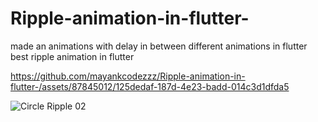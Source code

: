 # Ripple-animation-in-flutter-
made an animations with delay in between different animations in flutter best ripple animation in flutter 


https://github.com/mayankcodezzz/Ripple-animation-in-flutter-/assets/87845012/125dedaf-187d-4e23-badd-014c3d1dfda5

![Circle Ripple 02](https://github.com/mayankcodezzz/Ripple-animation-in-flutter-/assets/87845012/de8e2b0f-be43-4bd1-a9c0-396ad62214e7)
